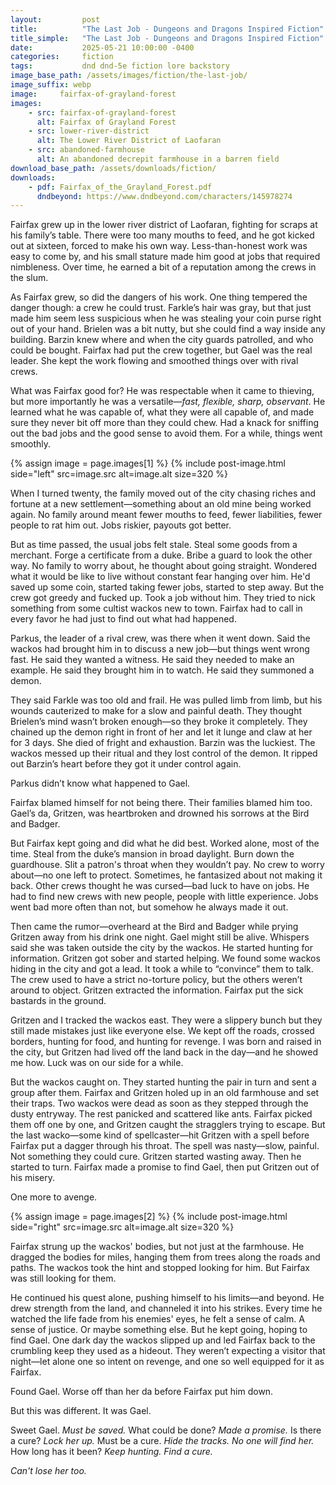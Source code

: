 ```yaml
---
layout:         post
title:          "The Last Job - Dungeons and Dragons Inspired Fiction"
title_simple:   "The Last Job - Dungeons and Dragons Inspired Fiction"
date:           2025-05-21 10:00:00 -0400
categories:     fiction
tags:           dnd dnd-5e fiction lore backstory
image_base_path: /assets/images/fiction/the-last-job/
image_suffix: webp
image:     fairfax-of-grayland-forest
images:
    - src: fairfax-of-grayland-forest
      alt: Fairfax of Grayland Forest
    - src: lower-river-district
      alt: The Lower River District of Laofaran
    - src: abandoned-farmhouse
      alt: An abandoned decrepit farmhouse in a barren field
download_base_path: /assets/downloads/fiction/
downloads:
    - pdf: Fairfax_of_the_Grayland_Forest.pdf
      dndbeyond: https://www.dndbeyond.com/characters/145978274
---
```


Fairfax grew up in the lower river district of Laofaran, fighting for scraps at his family’s table. There were too many mouths to feed, and he got kicked out at sixteen, forced to make his own way. Less-than-honest work was easy to come by, and his small stature made him good at jobs that required nimbleness. Over time, he earned a bit of a reputation among the crews in the slum.

<!--more-->

As Fairfax grew, so did the dangers of his work. One thing tempered the danger though: a crew he could trust. Farkle’s hair was gray, but that just made him seem less suspicious when he was stealing your coin purse right out of your hand. Brielen was a bit nutty, but she could find a way inside any building. Barzin knew where and when the city guards patrolled, and who could be bought. Fairfax had put the crew together, but Gael was the real leader. She kept the work flowing and smoothed things over with rival crews.

What was Fairfax good for? He was respectable when it came to thieving, but more importantly he was a versatile—*fast, flexible, sharp, observant*. He learned what he was capable of, what they were all capable of, and made sure they never bit off more than they could chew. Had a knack for sniffing out the bad jobs and the good sense to avoid them. For a while, things went smoothly.

{% assign image = page.images[1] %}
{% include post-image.html side="left" src=image.src alt=image.alt size=320 %}

When I turned twenty, the family moved out of the city chasing riches and fortune at a new settlement—something about an old mine being worked again. No family around meant fewer mouths to feed, fewer liabilities, fewer people to rat him out. Jobs riskier, payouts got better.

But as time passed, the usual jobs felt stale. Steal some goods from a merchant. Forge a certificate from a duke. Bribe a guard to look the other way. No family to worry about, he thought about going straight. Wondered what it would be like to live without constant fear hanging over him. He'd saved up some coin, started taking fewer jobs, started to step away. But the crew got greedy and fucked up. Took a job without him. They tried to nick something from some cultist wackos new to town. Fairfax had to call in every favor he had just to find out what had happened.

Parkus, the leader of a rival crew, was there when it went down. Said the wackos had brought him in to discuss a new job—but things went wrong fast. He said they wanted a witness. He said they needed to make an example. He said they brought him in to watch. He said they summoned a demon.

They said Farkle was too old and frail. He was pulled limb from limb, but his wounds cauterized to make for a slow and painful death. They thought Brielen’s mind wasn’t broken enough—so they broke it completely. They chained up the demon right in front of her and let it lunge and claw at her for 3 days. She died of fright and exhaustion. Barzin was the luckiest. The wackos messed up their ritual and they lost control of the demon. It ripped out Barzin’s heart before they got it under control again.

Parkus didn’t know what happened to Gael.

Fairfax blamed himself for not being there. Their families blamed him too. Gael’s da, Gritzen, was heartbroken and drowned his sorrows at the Bird and Badger.

But Fairfax kept going and did what he did best. Worked alone, most of the time. Steal from the duke’s mansion in broad daylight. Burn down the guardhouse. Slit a patron's throat when they wouldn’t pay. No crew to worry about—no one left to protect. Sometimes, he fantasized about not making it back. Other crews thought he was cursed—bad luck to have on jobs. He had to find new crews with new people, people with little experience. Jobs went bad more often than not, but somehow he always made it out.

Then came the rumor—overheard at the Bird and Badger while prying Gritzen away from his drink one night. Gael might still be alive. Whispers said she was taken outside the city by the wackos. He started hunting for information. Gritzen got sober and started helping. We found some wackos hiding in the city and got a lead. It took a while to “convince” them to talk. The crew used to have a strict no-torture policy, but the others weren’t around to object. Gritzen extracted the information. Fairfax put the sick bastards in the ground.

Gritzen and I tracked the wackos east. They were a slippery bunch but they still made mistakes just like everyone else. We kept off the roads, crossed borders, hunting for food, and hunting for revenge. I was born and raised in the city, but Gritzen had lived off the land back in the day—and he showed me how. Luck was on our side for a while.

But the wackos caught on. They started hunting the pair in turn and sent a group after them. Fairfax and Gritzen holed up in an old farmhouse and set their traps. Two wackos were dead as soon as they stepped through the dusty entryway. The rest panicked and scattered like ants. Fairfax picked them off one by one, and Gritzen caught the stragglers trying to escape. But the last wacko—some kind of spellcaster—hit Gritzen with a spell before Fairfax put a dagger through his throat. The spell was nasty—slow, painful. Not something they could cure. Gritzen started wasting away. Then he started to turn. Fairfax made a promise to find Gael, then put Gritzen out of his misery.

One more to avenge.

{% assign image = page.images[2] %}
{% include post-image.html side="right" src=image.src alt=image.alt size=320 %}

Fairfax strung up the wackos' bodies, but not just at the farmhouse. He dragged the bodies for miles, hanging them from trees along the roads and paths. The wackos took the hint and stopped looking for him. But Fairfax was still looking for them.

He continued his quest alone, pushing himself to his limits—and beyond. He drew strength from the land, and channeled it into his strikes. Every time he watched the life fade from his enemies' eyes, he felt a sense of calm. A sense of justice. Or maybe something else. But he kept going, hoping to find Gael. One dark day the wackos slipped up and led Fairfax back to the crumbling keep they used as a hideout. They weren’t expecting a visitor that night—let alone one so intent on revenge, and one so well equipped for it as Fairfax.

Found Gael.
Worse off than her da before Fairfax put him down.

But this was different.
It was Gael.

Sweet Gael. *Must be saved.*
What could be done? *Made a promise.*
Is there a cure? *Lock her up.*
Must be a cure. *Hide the tracks. No one will find her.*
How long has it been? *Keep hunting. Find a cure.*

*Can't lose her too.*
